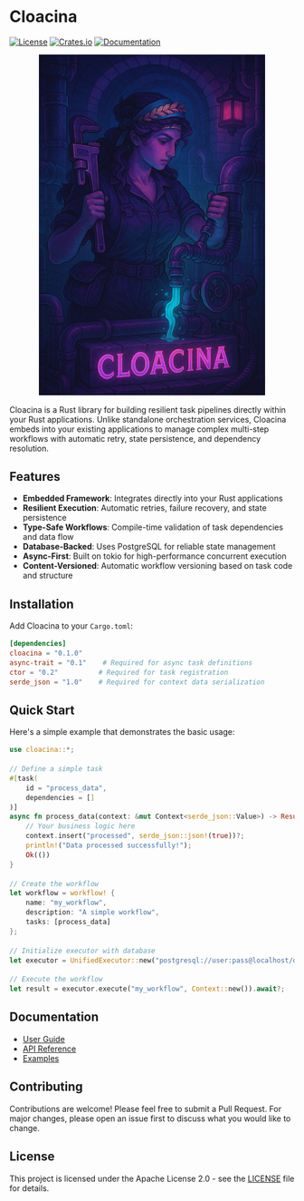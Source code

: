 # Cloacina

[![License](https://img.shields.io/badge/License-Apache%202.0-blue.svg)](https://opensource.org/licenses/Apache-2.0)
[![Crates.io](https://img.shields.io/crates/v/cloacina.svg)](https://crates.io/crates/cloacina)
[![Documentation](https://docs.rs/cloacina/badge.svg)](https://docs.rs/cloacina)

<div align="center">
  <img src="docs/static/images/image.png" alt="Cloacina Logo" width="400">
</div>

Cloacina is a Rust library for building resilient task pipelines directly within your Rust applications. Unlike standalone orchestration services, Cloacina embeds into your existing applications to manage complex multi-step workflows with automatic retry, state persistence, and dependency resolution.

## Features

- **Embedded Framework**: Integrates directly into your Rust applications
- **Resilient Execution**: Automatic retries, failure recovery, and state persistence
- **Type-Safe Workflows**: Compile-time validation of task dependencies and data flow
- **Database-Backed**: Uses PostgreSQL for reliable state management
- **Async-First**: Built on tokio for high-performance concurrent execution
- **Content-Versioned**: Automatic workflow versioning based on task code and structure

## Installation

Add Cloacina to your `Cargo.toml`:

```toml
[dependencies]
cloacina = "0.1.0"
async-trait = "0.1"    # Required for async task definitions
ctor = "0.2"          # Required for task registration
serde_json = "1.0"    # Required for context data serialization
```

## Quick Start

Here's a simple example that demonstrates the basic usage:

```rust
use cloacina::*;

// Define a simple task
#[task(
    id = "process_data",
    dependencies = []
)]
async fn process_data(context: &mut Context<serde_json::Value>) -> Result<(), TaskError> {
    // Your business logic here
    context.insert("processed", serde_json::json!(true))?;
    println!("Data processed successfully!");
    Ok(())
}

// Create the workflow
let workflow = workflow! {
    name: "my_workflow",
    description: "A simple workflow",
    tasks: [process_data]
};

// Initialize executor with database
let executor = UnifiedExecutor::new("postgresql://user:pass@localhost/dbname").await?;

// Execute the workflow
let result = executor.execute("my_workflow", Context::new()).await?;
```

## Documentation

- [User Guide](https://colliery-io.github.io/cloacina/)
- [API Reference](https://docs.rs/cloacina)
- [Examples](https://github.com/collier-io/cloacina/tree/main/examples)

## Contributing

Contributions are welcome! Please feel free to submit a Pull Request. For major changes, please open an issue first to discuss what you would like to change.

## License

This project is licensed under the Apache License 2.0 - see the [LICENSE](LICENSE) file for details.
